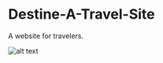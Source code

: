 # Destine-A-Travel-Site
A website for travelers. 

![alt text](https://github.com/neelnarvankar30/Destine-A-Travel-Site/destine1.jpg?raw=true)
